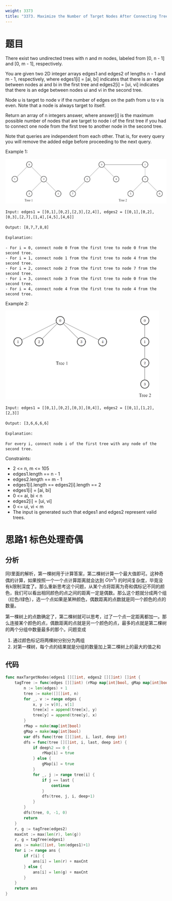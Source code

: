 ```yaml
---
weight: 3373
title: "3373. Maximize the Number of Target Nodes After Connecting Trees II"
---
```


# 题目

There exist two undirected trees with n and m nodes, labeled from [0, n - 1] and [0, m - 1], respectively.

You are given two 2D integer arrays edges1 and edges2 of lengths n - 1 and m - 1, respectively, where edges1[i] = [ai, bi] indicates that there is an edge between nodes ai and bi in the first tree and edges2[i] = [ui, vi] indicates that there is an edge between nodes ui and vi in the second tree.

Node u is target to node v if the number of edges on the path from u to v is even. Note that a node is always target to itself.

Return an array of n integers answer, where answer[i] is the maximum possible number of nodes that are target to node i of the first tree if you had to connect one node from the first tree to another node in the second tree.

Note that queries are independent from each other. That is, for every query you will remove the added edge before proceeding to the next query.

Example 1:

![](imgs/2024-12-01-01.png)

```
Input: edges1 = [[0,1],[0,2],[2,3],[2,4]], edges2 = [[0,1],[0,2],[0,3],[2,7],[1,4],[4,5],[4,6]]

Output: [8,7,7,8,8]

Explanation:

- For i = 0, connect node 0 from the first tree to node 0 from the second tree.
- For i = 1, connect node 1 from the first tree to node 4 from the second tree.
- For i = 2, connect node 2 from the first tree to node 7 from the second tree.
- For i = 3, connect node 3 from the first tree to node 0 from the second tree.
- For i = 4, connect node 4 from the first tree to node 4 from the second tree.
```

Example 2:

![](imgs/2024-12-01-02.png)

```
Input: edges1 = [[0,1],[0,2],[0,3],[0,4]], edges2 = [[0,1],[1,2],[2,3]]

Output: [3,6,6,6,6]

Explanation:

For every i, connect node i of the first tree with any node of the second tree.
```

Constraints:

- 2 <= n, m <= 105
- edges1.length == n - 1
- edges2.length == m - 1
- edges1[i].length == edges2[i].length == 2
- edges1[i] = [ai, bi]
- 0 <= ai, bi < n
- edges2[i] = [ui, vi]
- 0 <= ui, vi < m
- The input is generated such that edges1 and edges2 represent valid trees.

# 思路1 标色处理奇偶

## 分析

同I里面的解析，第一棵树用于计算答案，第二棵树计算一个最大值即可。这种奇偶的计算，如果按照一个一个点计算距离就会达到 $O(n^3)$ 的时间复杂度，毕竟没有k限制深度了。那么重新思考这个问题，从某个点将距离为奇和偶标记不同的颜色，我们可以看出相同颜色的点之间的距离一定是偶数。那么这个题就分成两个组（红色/绿色），选一个点如果是某种颜色，偶数距离的点数就是同一个颜色的点的数量。

第一棵树上的点数确定了，第二棵树就可以思考，过了一个点一定距离都加一。那么连接某个颜色的点，偶数距离的点就是另一个颜色的点，最多的点就是第二棵树的两个分组中数量最多的那个。问题变成

1. 通过颜色标记将两棵树分别分为两组
2. 对第一棵树，每个点的结果就是分组的数量加上第二棵树上的最大的值之和

## 代码

```go
func maxTargetNodes(edges1 [][]int, edges2 [][]int) []int {
	tagTree := func(edges [][]int) (rMap map[int]bool, gMap map[int]bool) {
		n := len(edges) + 1
		tree := make([][]int, n)
		for _, v := range edges {
			x, y := v[0], v[1]
			tree[x] = append(tree[x], y)
			tree[y] = append(tree[y], x)
		}
		rMap = make(map[int]bool)
		gMap = make(map[int]bool)
		var dfs func(tree [][]int, i, last, deep int)
		dfs = func(tree [][]int, i, last, deep int) {
			if deep%2 == 0 {
				rMap[i] = true
			} else {
				gMap[i] = true
			}
			for _, j := range tree[i] {
				if j == last {
					continue
				}
				dfs(tree, j, i, deep+1)
			}
		}
		dfs(tree, 0, -1, 0)
		return
	}
	r, g := tagTree(edges2)
	maxCnt := max(len(r), len(g))
	r, g = tagTree(edges1)
	ans := make([]int, len(edges1)+1)
	for i := range ans {
		if r[i] {
			ans[i] = len(r) + maxCnt
		} else {
			ans[i] = len(g) + maxCnt
		}
	}
	return ans
}
```
